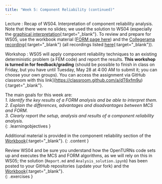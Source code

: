 ```yaml
---
title: "Week 5: Component Reliability (continued)"
---
```


Lecture
: Recap of WS04. Interpretation of component reliability analysis. Note that there were no slides; we used the solution to WS04 (especially the [graphical interpretation](https://teachbooks.github.io/HOS-workbook/2024/workshop/04/analysis.html#task-7-graphical-interpretation){:target="_blank"}. To review and prepare for WS05, use the workbook material ([FORM page here](https://teachbooks.github.io/HOS-workbook/2024/component/form.html#)) and the [Collegerama recording](https://collegeramavideoportal.tudelft.nl/catalogue/ciem4220/presentation/815be2824bc54b3ab3b9773f3c0f25f01d?academicYear=2023-2024-ciem4220){:target="_blank"} (all recordings listed [here](https://collegeramavideoportal.tudelft.nl/catalogue/ciem4220/){:target="_blank"}).

Workshop
: WS05 will apply component reliability techniques to an existing deterministic problem (a FEM code) and report the results. **This workshop is turned in for feedback/grading** (should be possible to finish in class on Friday, but you have until Tuesday, May 28 at 4:00 AM to submit it; you can choose your own groups). You can access the assignment via GitHub classroom with this link](https://classroom.github.com/a/dT6xfm9u){:target="_blank"}.

<!-- Holidays
: None -->

The main goals for this week are:<br>
<i>1. Identify the key results of a FORM analysis and be able to interpret them.</i><br>
<i>2. Explain the differences, advantages and disadvantages between MCS and FORM.</i><br>
<i>3. Clearly report the setup, analysis and results of a component reliability analysis.</i><br>
{: .learningobjectives }

Additional material is provided in the component reliability section of the [Workbook](https://teachbooks.github.io/HOS-workbook/intro.html){:target="_blank"}.
{: .content }

Review WS04 and be sure you understand how the OpenTURNs code sets up and executes the MCS and FORM algorithms, as we will rely on this in WS05; the solution (`Report.md` and `Analysis_solution.ipynb`) has been posted to your GitHub repositories (update your fork) and the [Workbook](https://teachbooks.github.io/HOS-workbook/intro.html){:target="_blank"}.<br>
{: .exercises }